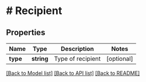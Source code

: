 # # Recipient

## Properties

Name | Type | Description | Notes
------------ | ------------- | ------------- | -------------
**type** | **string** | Type of recipient | [optional]

[[Back to Model list]](../../README.md#models) [[Back to API list]](../../README.md#endpoints) [[Back to README]](../../README.md)
